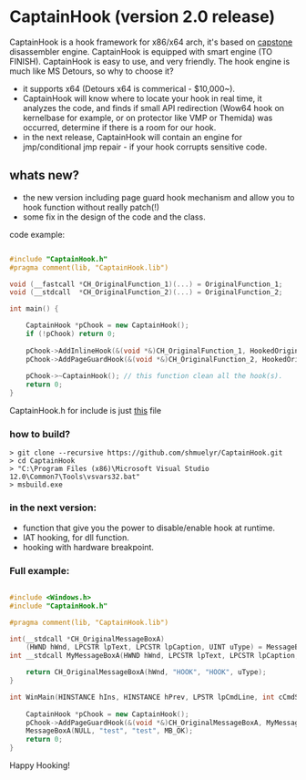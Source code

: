 # CaptainHook (version 2.0 release)

CaptainHook is a hook framework for x86/x64 arch, it's based on [capstone](https://github.com/aquynh/capstone) disassembler engine. CaptainHook is equipped with smart engine (TO FINISH).
CaptainHook is easy to use, and very friendly.
The hook engine is much like MS Detours, so why to choose it?
* it supports x64 (Detours x64 is commerical - $10,000~).
* CaptainHook will know where to locate your hook in real time, it analyzes the code, and finds if small API redirection (Wow64 hook on kernelbase for example, or on protector like VMP or Themida) was occurred, determine if there is a room for our hook.
* in the next release, CaptainHook will contain an engine for jmp/conditional jmp repair - if your hook corrupts sensitive code.

## whats new?
* the new version including page guard hook mechanism and allow you to hook function without really patch(!)
* some fix in the design of the code and the class.

code example:
```c++

#include "CaptainHook.h"
#pragma comment(lib, "CaptainHook.lib")

void (__fastcall *CH_OriginalFunction_1)(...) = OriginalFunction_1;
void (__stdcall  *CH_OriginalFunction_2)(...) = OriginalFunction_2;

int main() {

    CaptainHook *pChook = new CaptainHook();
    if (!pChook) return 0;
    
	pChook->AddInlineHook(&(void *&)CH_OriginalFunction_1, HookedOriginalFunction_1);
	pChook->AddPageGuardHook(&(void *&)CH_OriginalFunction_2, HookedOriginalFunction_2);
    
	pChook->~CaptainHook(); // this function clean all the hook(s).
    return 0;
}
```
CaptainHook.h for include is just [this](https://github.com/shmuelyr/CaptainHook/blob/master/CaptainHook/CaptainHook_for_include.h) file

### how to build?
```shell
> git clone --recursive https://github.com/shmuelyr/CaptainHook.git
> cd CaptainHook
> "C:\Program Files (x86)\Microsoft Visual Studio 12.0\Common7\Tools\vsvars32.bat"
> msbuild.exe
```

### in the next version:
* function that give you the power to disable/enable hook at runtime.
* IAT hooking, for dll function.
* hooking with hardware breakpoint.

### Full example:
```c++

#include <Windows.h>
#include "CaptainHook.h"

#pragma comment(lib, "CaptainHook.lib")

int(__stdcall *CH_OriginalMessageBoxA)
	(HWND hWnd, LPCSTR lpText, LPCSTR lpCaption, UINT uType) = MessageBoxA;
int __stdcall MyMessageBoxA(HWND hWnd, LPCSTR lpText, LPCSTR lpCaption, UINT uType) {

	return CH_OriginalMessageBoxA(hWnd, "HOOK", "HOOK", uType);
}

int WinMain(HINSTANCE hIns, HINSTANCE hPrev, LPSTR lpCmdLine, int cCmdShow) {
	
	CaptainHook *pChook = new CaptainHook();
	pChook->AddPageGuardHook(&(void *&)CH_OriginalMessageBoxA, MyMessageBoxA);
	MessageBoxA(NULL, "test", "test", MB_OK);
	return 0;
}
```


Happy Hooking!
